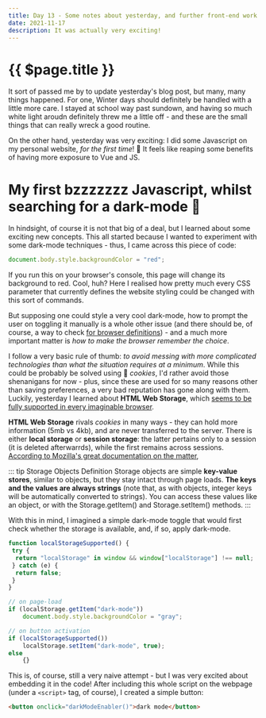 ```yaml
---
title: Day 13 - Some notes about yesterday, and further front-end work 🍑
date: 2021-11-17
description: It was actually very exciting!
---
```


# {{ $page.title }}

It sort of passed me by to update yesterday's blog post, but many, many things happened. For one, Winter days should definitely be handled with a little more care. I stayed at school way past sundown, and having so much white light aroudn definitely threw me a little off - and these are the small things that can really wreck a good routine. 

On the other hand, yesterday was very exciting: I did some Javascript on my personal website, *for the first time*! 🥳 It feels like reaping some benefits of having more exposure to Vue and JS. 

# My first bzzzzzzz Javascript, whilst searching for a dark-mode 🌄

In hindsight, of course it is not that big of a deal, but I learned about some exciting new concepts. This all started because I wanted to experiment with some dark-mode techniques - thus, I came across this piece of code:

```js
document.body.style.backgroundColor = "red";
```

If you run this on your browser's console, this page will change its background to red. Cool, huh? Here I realised how pretty much every CSS parameter that currently defines the website styling could be changed with this sort of commands. 

But supposing one could style a very cool dark-mode, how to prompt the user on toggling it manually is a whole other issue (and there should be, of course, a way to check [for browser definitions](https://www.alexmakes.codes/blog/103121.html#the-website-now-partially-supports-dark-mode)) - and a much more important matter is *how to make the browser remember the choice*.

I follow a very basic rule of thumb: *to avoid messing with more complicated technologies than what the situation requires at a minimum*. While this could be probably be solved using 🍪 *cookies*, I'd rather avoid those shenanigans for now - plus, since these are used for so many reasons other than saving preferences, a very bad reputation has gone along with them. Luckily, yesterday I learned about **HTML Web Storage**, which [seems to be fully supported in every imaginable browser](https://developer.mozilla.org/en-US/docs/Web/API/Window/localStorage).

**HTML Web Storage** rivals *cookies* in many ways - they can hold more information (5mb vs 4kb), and are never transferred to the server. There is either **local storage** or **session storage**: the latter pertains only to a session (it is deleted afterwarrds), while the first remains across sessions. [According to Mozilla's great documentation on the matter](https://developer.mozilla.org/en-US/docs/Web/API/Web_Storage_API/Using_the_Web_Storage_API),

::: tip Storage Objects Definition
Storage objects are simple **key-value stores**, similar to objects, but they stay intact through page loads. **The keys and the values are always strings** (note that, as with objects, integer keys will be automatically converted to strings). You can access these values like an object, or with the Storage.getItem() and Storage.setItem() methods.
:::

With this in mind, I imagined a simple dark-mode toggle that would first check whether the storage is available, and, if so, apply dark-mode.

```js
function localStorageSupported() {
 try {
  return "localStorage" in window && window["localStorage"] !== null;
 } catch (e) {
  return false;
 }
}

// on page-load
if (localStorage.getItem("dark-mode"))
    document.body.style.backgroundColor = "gray";

// on button activation
if (localStorageSupported())
    localStorage.setItem("dark-mode", true);
else
    {}
```

This is, of course, still a very naive attempt - but I was very excited about embedding it in the code! After including this whole script on the webpage (under a `<script>` tag, of course), I created a simple button:

```html
<button onclick="darkModeEnabler()">dark mode</button>
```




